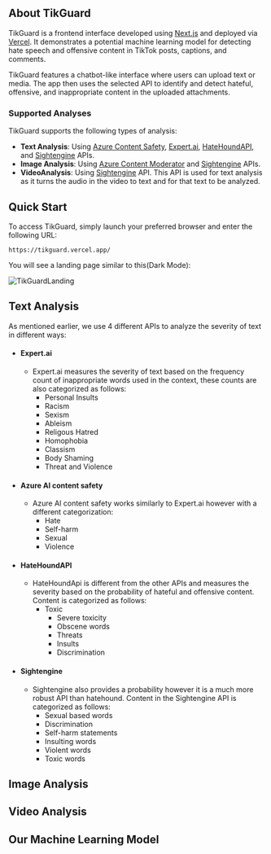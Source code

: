 ## About TikGuard

TikGuard is a frontend interface developed using [Next.js](https://nextjs.org/) and deployed via [Vercel](https://vercel.com/). It demonstrates a potential machine learning model for detecting hate speech and offensive content in TikTok posts, captions, and comments.

TikGuard features a chatbot-like interface where users can upload text or media. The app then uses the selected API to identify and detect hateful, offensive, and inappropriate content in the uploaded attachments.

### Supported Analyses

TikGuard supports the following types of analysis:
- **Text Analysis**: Using [Azure Content Safety](https://azure.microsoft.com/en-us/products/ai-services/ai-content-safety), [Expert.ai](https://docs.expert.ai/nlapi/v2/), [HateHoundAPI](https://hate-hound-api.vercel.app/?ref=taaft&utm_source=taaft&utm_medium=referral), and [Sightengine](https://sightengine.com/docs/) APIs.
- **Image Analysis**: Using [Azure Content Moderator](https://learn.microsoft.com/en-us/azure/ai-services/content-moderator/overview) and [Sightengine](https://sightengine.com/docs/) APIs.
- **VideoAnalysis**: Using [Sightengine](https://sightengine.com/docs/) API. This API is used for text analysis as it turns the audio in the video to text and for that text to be analyzed. 

## Quick Start

To access TikGuard, simply launch your preferred browser and enter the following URL:

```
https://tikguard.vercel.app/
```

You will see a landing page similar to this(Dark Mode):

![TikGuardLanding](https://github.com/minhvyha/TikGuard/assets/132450443/c3c61eb9-6b4d-4541-8bba-a04593a3ae6d)





## Text Analysis 

As mentioned earlier, we use 4 different APIs to analyze the severity of text in different ways: 

 - #### Expert.ai 
	 - Expert.ai measures the severity of text based on the frequency count of inappropriate words used in the context, these counts are also categorized as follows:
		 - Personal Insults 
		 - Racism
		 - Sexism
		 - Ableism
		 - Religous Hatred 
		 - Homophobia
		 - Classism 
		 - Body Shaming 
		 - Threat and Violence
- #### Azure AI content safety
	- Azure AI content safety works similarly to Expert.ai however with a different categorization:
		- Hate 
		- Self-harm
		- Sexual
		- Violence
- #### HateHoundAPI
	- HateHoundApi is different from the other APIs and measures the severity based on the probability of hateful and offensive content. Content is categorized as follows:
   		- Toxic
        	- Severe toxicity
        	- Obscene words
           	- Threats
           	- Insults
           	- Discrimination
- #### Sightengine
  	- Sightengine also provides a probability however it is a much more robust API than hatehound. Content in the Sightengine API is categorized as follows:
  	  	- Sexual based words
  	  	- Discrimination
  	  	- Self-harm statements
  	  	- Insulting words
  	  	- Violent words
  	  	- Toxic words

## Image Analysis 

## Video Analysis 

## Our Machine Learning Model
